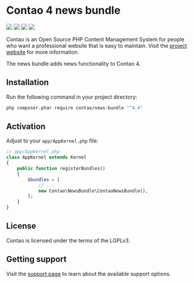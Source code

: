 Contao 4 news bundle
====================

[![](https://img.shields.io/travis/contao/news-bundle/master.svg?style=flat-square)](https://travis-ci.org/contao/news-bundle/)
[![](https://img.shields.io/coveralls/contao/news-bundle/master.svg?style=flat-square)](https://coveralls.io/github/contao/news-bundle)
[![](https://img.shields.io/packagist/v/contao/news-bundle.svg?style=flat-square)](https://packagist.org/packages/contao/news-bundle)
[![](https://img.shields.io/packagist/dt/contao/news-bundle.svg?style=flat-square)](https://packagist.org/packages/contao/news-bundle)

Contao is an Open Source PHP Content Management System for people who want a
professional website that is easy to maintain. Visit the [project website][1]
for more information.

The news bundle adds news functionality to Contao 4.


Installation
------------

Run the following command in your project directory:

```bash
php composer.phar require contao/news-bundle "^4.4"
```


Activation
-------------

Adjust to your `app/AppKernel.php` file:

```php
// app/AppKernel.php
class AppKernel extends Kernel
{
    public function registerBundles()
    {
        $bundles = [
            // ...
            new Contao\NewsBundle\ContaoNewsBundle(),
        ];
    }
}
```


License
-------

Contao is licensed under the terms of the LGPLv3.


Getting support
---------------

Visit the [support page][2] to learn about the available support options.


[1]: https://contao.org
[2]: https://contao.org/en/support.html
